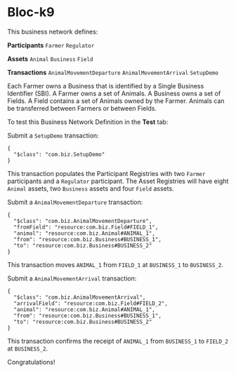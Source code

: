# Bloc-k9

This business network defines:

**Participants**
`Farmer` `Regulator`

**Assets**
`Animal` `Business` `Field`

**Transactions**
`AnimalMovementDeparture` `AnimalMovementArrival` `SetupDemo`

Each Farmer owns a Business that is identified by a Single Business Identifier (SBI). A Farmer owns a set of Animals. A Business owns a set of Fields. A Field contains a set of Animals owned by the Farmer. Animals can be transferred between Farmers or between Fields.

To test this Business Network Definition in the **Test** tab:

Submit a `SetupDemo` transaction:

```
{
  "$class": "com.biz.SetupDemo"
}
```

This transaction populates the Participant Registries with two `Farmer` participants and a `Regulator` participant. The Asset Registries will have eight `Animal` assets, two `Business` assets and four `Field` assets.

Submit a `AnimalMovementDeparture` transaction:

```
{
  "$class": "com.biz.AnimalMovementDeparture",
  "fromField": "resource:com.biz.Field#FIELD_1",
  "animal": "resource:com.biz.Animal#ANIMAL_1",
  "from": "resource:com.biz.Business#BUSINESS_1",
  "to": "resource:com.biz.Business#BUSINESS_2"
}
```

This transaction moves `ANIMAL_1` from `FIELD_1` at `BUSINESS_1` to `BUSINESS_2`.

Submit a `AnimalMovementArrival` transaction:

```
{
  "$class": "com.biz.AnimalMovementArrival",
  "arrivalField": "resource:com.biz.Field#FIELD_2",
  "animal": "resource:com.biz.Animal#ANIMAL_1",
  "from": "resource:com.biz.Business#BUSINESS_1",
  "to": "resource:com.biz.Business#BUSINESS_2"
}
```

This transaction confirms the receipt of `ANIMAL_1` from `BUSINESS_1` to `FIELD_2` at `BUSINESS_2`.

Congratulations!